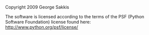 Copyright 2009 George Sakkis

The software is licensed according to the terms of the PSF (Python Software Foundation) license found here: http://www.python.org/psf/license/